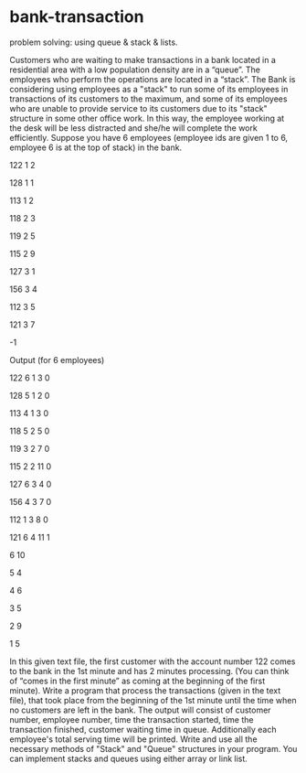 # bank-transaction

problem solving: using queue & stack & lists.

Customers who are waiting to make transactions in a bank located in a residential area with a low population density are in a “queue”. 
The employees who perform the operations are located in a “stack”. 
The Bank is considering using employees as a "stack" to run some of its employees in transactions of its customers to the maximum, 
and some of its employees who are unable to provide service to its customers due to its "stack" structure in some other office work. 
In this way, the employee working at the desk will be less distracted and she/he will complete the work efficiently. 
Suppose you have 6 employees (employee ids are given 1 to 6, employee 6 is at the top of stack)  in the bank. 

 
122 1 2

128 1 1

113 1 2

118 2 3

119 2 5

115 2 9

127 3 1

156 3 4

112 3 5

121 3 7

-1
 
 
 
 
 
Output (for 6 employees) 
 
122 6 1 3 0

128 5 1 2 0

113 4 1 3 0

118 5 2 5 0

119 3 2 7 0

115 2 2 11 0

127 6 3 4 0

156 4 3 7 0

112 1 3 8 0

121 6 4 11 1

 
6 10

5 4

4 6

3 5

2 9

1 5

 
In this given text file, the first customer with the account number 122 comes to the bank in the 1st minute and has 2 minutes processing.
(You can think of “comes in the first minute” as coming at the beginning of the first minute). 
Write a program that process the transactions (given in the text file), that took place from the beginning of the 1st minute until 
the time when no customers are left in the bank. The output will consist of customer number, employee number, time the transaction 
started, time the transaction finished, customer waiting time in queue. Additionally each employee's total serving time will be printed.
Write and use all the necessary methods of "Stack" and "Queue" structures in your program. You can implement stacks and queues using 
either array or link list. 
